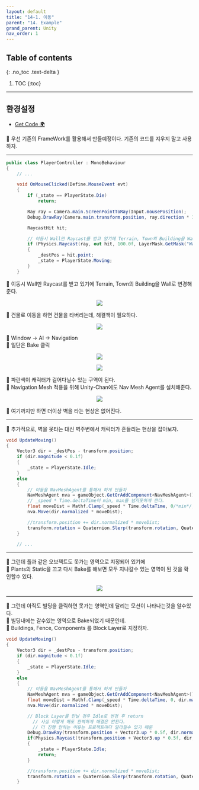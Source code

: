 ```yaml
---
layout: default
title: "14-1. 이동"
parent: "14. Example"
grand_parent: Unity
nav_order: 1
---
```


## Table of contents
{: .no_toc .text-delta }

1. TOC
{:toc}

---

## 환경설정

* [Get Code 🌍](https://github.com/EasyCoding-7/unity_tutorials/tree/14.1.1)

🍬 우선 기존의 FrameWork를 활용해서 만들예정이다. 기존의 코드를 지우지 말고 사용하자.

---

```csharp
public class PlayerController : MonoBehaviour
{
    // ...

	void OnMouseClicked(Define.MouseEvent evt)
	{
		if (_state == PlayerState.Die)
			return;

		Ray ray = Camera.main.ScreenPointToRay(Input.mousePosition);
		Debug.DrawRay(Camera.main.transform.position, ray.direction * 100.0f, Color.red, 1.0f);

		RaycastHit hit;

        // 이동시 Wall만 Raycast를 받고 있기에 Terrain, Town의 Building을 Wall로 변경해준다.
		if (Physics.Raycast(ray, out hit, 100.0f, LayerMask.GetMask("Wall")))
		{
			_destPos = hit.point;
			_state = PlayerState.Moving;
		}
	}
```

🍬 이동시 Wall만 Raycast를 받고 있기에 Terrain, Town의 Building을 Wall로 변경해준다.

<p align="center">
  <img src="https://taehyungs-programming-blog.github.io/blog/assets/images/csharp/unity/unity-14-1-1.png"/>
</p>

🍬 건물로 이동을 하면 건물을 타버리는데, 해결책이 필요하다.

<p align="center">
  <img src="https://taehyungs-programming-blog.github.io/blog/assets/images/csharp/unity/unity-14-1-2.png"/>
</p>

🍬 Window -> AI -> Navigation<br>
🍬 일단은 Bake 클릭

<p align="center">
  <img src="https://taehyungs-programming-blog.github.io/blog/assets/images/csharp/unity/unity-14-1-3.png"/>
</p>

<p align="center">
  <img src="https://taehyungs-programming-blog.github.io/blog/assets/images/csharp/unity/unity-14-1-4.png"/>
</p>

🍬 파란색이 캐릭터가 걸어다닐수 있는 구역이 된다.<br>
🍬 Navigation Mesh 적용을 위해 Unity-Chan에도 Nav Mesh Agent를 설치해준다.

<p align="center">
  <img src="https://taehyungs-programming-blog.github.io/blog/assets/images/csharp/unity/unity-14-1-5.png"/>
</p>

🍬 여기까지만 하면 더이상 벽을 타는 현상은 없어진다.

---

🍬 추가적으로, 벽을 못타는 대신 벽주변에서 캐릭터가 흔들리는 현상을 잡아보자.

```csharp
void UpdateMoving()
{
    Vector3 dir = _destPos - transform.position;
    if (dir.magnitude < 0.1f)
    {
        _state = PlayerState.Idle;
    }
    else
    {
        // 이동을 NavMeshAgent를 통해서 하게 만들자
        NavMeshAgent nva = gameObject.GetOrAddComponent<NavMeshAgent>();
        // _speed * Time.deltaTime이 min, max를 넘지못하게 한다.
        float moveDist = Mathf.Clamp(_speed * Time.deltaTime, 0/*min*/, dir.magnitude/*max*/);
        nva.Move(dir.normalized * moveDist);

        //transform.position += dir.normalized * moveDist;
        transform.rotation = Quaternion.Slerp(transform.rotation, Quaternion.LookRotation(dir), 20 * Time.deltaTime);
    }

    // ...
```

---

🍬 그런데 풀과 같은 오브젝트도 못가는 영역으로 지정되어 있기에<br>
🍬 Plants의 Static을 끄고 다시 Bake를 해보면 모두 지나갈수 있는 영역이 된 것을 확인할수 있다.

<p align="center">
  <img src="https://taehyungs-programming-blog.github.io/blog/assets/images/csharp/unity/unity-14-1-6.png"/>
</p>

---

🍬 그런데 아직도 빌딩을 클릭하면 못가는 영역인데 달리는 모션이 나타나는것을 알수있다.<br>
🍬 빌딩내에는 갈수있는 영역으로 Bake되었기 때문인데.<br>
🍬 Buildings, Fence, Components 를 Block Layer로 지정하자.

```csharp
void UpdateMoving()
{
    Vector3 dir = _destPos - transform.position;
    if (dir.magnitude < 0.1f)
    {
        _state = PlayerState.Idle;
    }
    else
    {
        // 이동을 NavMeshAgent를 통해서 하게 만들자
        NavMeshAgent nva = gameObject.GetOrAddComponent<NavMeshAgent>();
        float moveDist = Mathf.Clamp(_speed * Time.deltaTime, 0, dir.magnitude);
        nva.Move(dir.normalized * moveDist);

        // Block Layer를 만날 경우 Idle로 변경 후 return
          // 사실 이렇게 해도 완벽하게 해결은 안된다. 
          // 더 진행 안하는 이유는 프로젝트마다 달라질수 있기 때문
        Debug.DrawRay(transform.position + Vector3.up * 0.5f, dir.normalized, Color.green);
        if(Physics.Raycast(transform.position + Vector3.up * 0.5f, dir, 1.0f, LayerMask.GetMask("Block")))
        {
            _state = PlayerState.Idle;
            return;
        }

        //transform.position += dir.normalized * moveDist;
        transform.rotation = Quaternion.Slerp(transform.rotation, Quaternion.LookRotation(dir), 20 * Time.deltaTime);
    }
```


